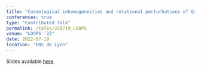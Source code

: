 ```yaml
---
title: "Cosmological inhomogeneities and relational perturbations of Quantum Gravity condensates"
conferences: true
type: "Contributed talk"
permalink: /talks/220719_LOOPS
venue: "LOOPS '22"
date: 2022-07-19
location: "ENS de Lyon"
---
```


<span style="font-size: small">Slides available [here](http://marchetti-luca.github.io/files/220719_LOOPS_slides.pdf).</span>
